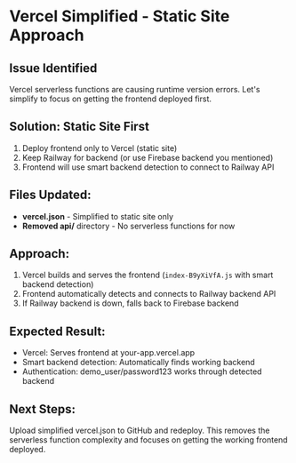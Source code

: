 # Vercel Simplified - Static Site Approach

## Issue Identified
Vercel serverless functions are causing runtime version errors. Let's simplify to focus on getting the frontend deployed first.

## Solution: Static Site First
1. Deploy frontend only to Vercel (static site)
2. Keep Railway for backend (or use Firebase backend you mentioned)
3. Frontend will use smart backend detection to connect to Railway API

## Files Updated:
- **vercel.json** - Simplified to static site only
- **Removed api/** directory - No serverless functions for now

## Approach:
1. Vercel builds and serves the frontend (`index-B9yXiVfA.js` with smart backend detection)
2. Frontend automatically detects and connects to Railway backend API
3. If Railway backend is down, falls back to Firebase backend

## Expected Result:
- Vercel: Serves frontend at your-app.vercel.app
- Smart backend detection: Automatically finds working backend
- Authentication: demo_user/password123 works through detected backend

## Next Steps:
Upload simplified vercel.json to GitHub and redeploy. This removes the serverless function complexity and focuses on getting the working frontend deployed.